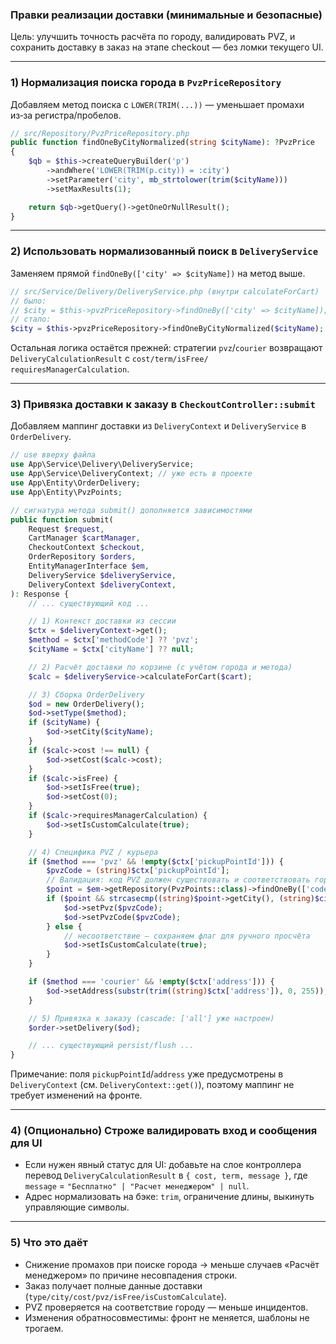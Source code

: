 ### Правки реализации доставки (минимальные и безопасные)

Цель: улучшить точность расчёта по городу, валидировать PVZ, и сохранить доставку в заказ на этапе checkout — без ломки текущего UI.

---

### 1) Нормализация поиска города в `PvzPriceRepository`

Добавляем метод поиска с `LOWER(TRIM(...))` — уменьшает промахи из‑за регистра/пробелов.

```php
// src/Repository/PvzPriceRepository.php
public function findOneByCityNormalized(string $cityName): ?PvzPrice
{
    $qb = $this->createQueryBuilder('p')
        ->andWhere('LOWER(TRIM(p.city)) = :city')
        ->setParameter('city', mb_strtolower(trim($cityName)))
        ->setMaxResults(1);

    return $qb->getQuery()->getOneOrNullResult();
}
```

---

### 2) Использовать нормализованный поиск в `DeliveryService`

Заменяем прямой `findOneBy(['city' => $cityName])` на метод выше.

```php
// src/Service/Delivery/DeliveryService.php (внутри calculateForCart)
// было:
// $city = $this->pvzPriceRepository->findOneBy(['city' => $cityName]);
// стало:
$city = $this->pvzPriceRepository->findOneByCityNormalized($cityName);
```

Остальная логика остаётся прежней: стратегии `pvz`/`courier` возвращают `DeliveryCalculationResult` с `cost/term/isFree/ requiresManagerCalculation`.

---

### 3) Привязка доставки к заказу в `CheckoutController::submit`

Добавляем маппинг доставки из `DeliveryContext` и `DeliveryService` в `OrderDelivery`.

```php
// use вверху файла
use App\Service\Delivery\DeliveryService;
use App\Service\DeliveryContext; // уже есть в проекте
use App\Entity\OrderDelivery;
use App\Entity\PvzPoints;

// сигнатура метода submit() дополняется зависимостями
public function submit(
    Request $request,
    CartManager $cartManager,
    CheckoutContext $checkout,
    OrderRepository $orders,
    EntityManagerInterface $em,
    DeliveryService $deliveryService,
    DeliveryContext $deliveryContext,
): Response {
    // ... существующий код ...

    // 1) Контекст доставки из сессии
    $ctx = $deliveryContext->get();
    $method = $ctx['methodCode'] ?? 'pvz';
    $cityName = $ctx['cityName'] ?? null;

    // 2) Расчёт доставки по корзине (с учётом города и метода)
    $calc = $deliveryService->calculateForCart($cart);

    // 3) Сборка OrderDelivery
    $od = new OrderDelivery();
    $od->setType($method);
    if ($cityName) {
        $od->setCity($cityName);
    }
    if ($calc->cost !== null) {
        $od->setCost($calc->cost);
    }
    if ($calc->isFree) {
        $od->setIsFree(true);
        $od->setCost(0);
    }
    if ($calc->requiresManagerCalculation) {
        $od->setIsCustomCalculate(true);
    }

    // 4) Специфика PVZ / курьера
    if ($method === 'pvz' && !empty($ctx['pickupPointId'])) {
        $pvzCode = (string)$ctx['pickupPointId'];
        // Валидация: код PVZ должен существовать и соответствовать городу
        $point = $em->getRepository(PvzPoints::class)->findOneBy(['code' => $pvzCode]);
        if ($point && strcasecmp((string)$point->getCity(), (string)$cityName) === 0) {
            $od->setPvz($pvzCode);
            $od->setPvzCode($pvzCode);
        } else {
            // несоответствие — сохраняем флаг для ручного просчёта
            $od->setIsCustomCalculate(true);
        }
    }

    if ($method === 'courier' && !empty($ctx['address'])) {
        $od->setAddress(substr(trim((string)$ctx['address']), 0, 255));
    }

    // 5) Привязка к заказу (cascade: ['all'] уже настроен)
    $order->setDelivery($od);

    // ... существующий persist/flush ...
}
```

Примечание: поля `pickupPointId`/`address` уже предусмотрены в `DeliveryContext` (см. `DeliveryContext::get()`), поэтому маппинг не требует изменений на фронте.

---

### 4) (Опционально) Строже валидировать вход и сообщения для UI

- Если нужен явный статус для UI: добавьте на слое контроллера перевод `DeliveryCalculationResult` в `{ cost, term, message }`, где `message` = `"Бесплатно" | "Расчет менеджером" | null`.
- Адрес нормализовать на бэке: `trim`, ограничение длины, выкинуть управляющие символы.

---

### 5) Что это даёт

- Снижение промахов при поиске города → меньше случаев «Расчёт менеджером» по причине несовпадения строки.
- Заказ получает полные данные доставки (`type/city/cost/pvz/isFree/isCustomCalculate`).
- PVZ проверяется на соответствие городу — меньше инцидентов.
- Изменения обратносовместимы: фронт не меняется, шаблоны не трогаем.


